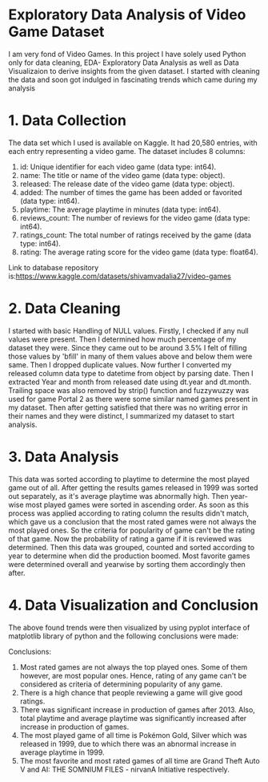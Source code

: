 # Exploratory Data Analysis of Video Game Dataset
I am very fond of Video Games. In this project I have solely used Python only for data cleaning, EDA- Exploratory Data Analysis as well as Data Visualizaion to derive insights from the given dataset. I started with cleaning the data and soon got indulged in fascinating trends which came during my analysis
# 1. Data Collection
The data set which I used is available on Kaggle. It had 20,580 entries, with each entry representing a video game. The dataset includes 8 columns:

1. id: Unique identifier for each video game (data type: int64).
2. name: The title or name of the video game (data type: object).
3. released: The release date of the video game (data type: object).
4. added: The number of times the game has been added or favorited (data type: int64).
5. playtime: The average playtime in minutes (data type: int64).
6. reviews_count: The number of reviews for the video game (data type: int64).
7. ratings_count: The total number of ratings received by the game (data type: int64).
8. rating: The average rating score for the video game (data type: float64).

Link to database repository is:https://www.kaggle.com/datasets/shivamvadalia27/video-games

# 2. Data Cleaning
I started with basic Handling of NULL values. Firstly, I checked if any null values were present. Then I determined how much percentage of my dataset they were. Since they came out to be around 3.5% I felt of filling those values by 'bfill' in many of them values above and below them were same. Then I dropped duplicate values. Now further I converted my released column data type to datetime from object by parsing date. Then I extracted Year and month from released date using dt.year and dt.month. Trailing space was also removed by strip() function and fuzzywuzzy was used for game Portal 2 as there were some similar named games present in my dataset. Then after getting satisfied that there was no writing error in their names and they were distinct, I summarized my dataset to start analysis.

# 3. Data Analysis
This data was sorted according to playtime to determine the most played game out of all. After getting the results games released in 1999 was sorted out separately, as it's average playtime was abnormally high. Then year-wise most played games were sorted in ascending order. As soon as this process was applied according to rating column the results didn't match, which gave us a conclusion that the most rated games were not always the most played ones. So the criteria for popularity of game can't be the rating of that game. Now the probability of rating a game if it is reviewed was determined. Then this data was grouped, counted and sorted according to year to determine when did the production boomed. Most favorite games were determined overall and yearwise by sorting them accordingly then after.

# 4. Data Visualization and Conclusion
The above found trends were then visualized by using pyplot interface of matplotlib library of python and the following conclusions were made:

Conclusions:

1. Most rated games are not always the top played ones. Some of them however, are most popular 
   ones. Hence, rating of any game can't be considered as criteria of determining popularity of 
   any game.
2. There is a high chance that people reviewing a game will give good ratings.
3. There was significant increase in production of games after 2013. Also, total playtime and 
   average playtime was significantly increased after increase in production of games.
4. The most played game of all time is Pokémon Gold, Silver which was released in 1999, due to 
   which there was an abnormal increase in average playtime in 1999.
5. The most favorite and most rated games of all time are Grand Theft Auto V and AI: THE SOMNIUM 
   FILES - nirvanA Initiative respectively.
